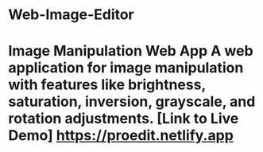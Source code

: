 # Web-Image-Editor
# Image Manipulation Web App  A web application for image manipulation with features like brightness, saturation, inversion, grayscale, and rotation adjustments.  [Link to Live Demo]    https://proedit.netlify.app

